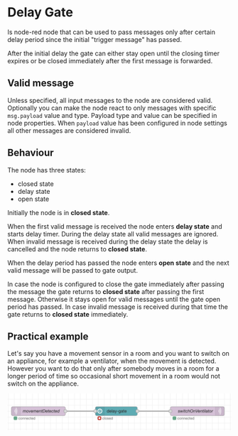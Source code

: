 # Delay Gate
Is node-red node that can be used to pass messages only after certain delay period since the initial "trigger message" has passed.

After the initial delay the gate can either stay open until the closing timer expires or be closed immediately after the first message is forwarded.

## Valid message
Unless specified, all input messages to the node are considered valid. Optionally you can make the node react to only messages with specific `msg.payload` value and type. Payload type and value can be specified in node properties. When `payload` value has been configured in node settings all other messages are considered invalid.
## Behaviour
The node has three states:

- closed state
- delay state
- open state

Initially the node is in __closed state__.

When the first valid message is received the node enters __delay state__ and starts delay timer. During the delay state all valid messages are ignored. When invalid message is received during the delay state the delay is cancelled and the node returns to __closed state__.

When the delay period has passed the node enters __open state__ and the next valid message will be passed to gate output.

In case the node is configured to close the gate immediately after passing the message the gate returns to __closed state__ after passing the first message. Otherwise it stays open for valid messages until the gate open period has passed. In case invalid message is received during that time the gate returns to __closed state__ immediately.

## Practical example
Let's say you have a movement sensor in a room and you want to switch on an appliance, for example a ventilator, when the movement is detected. However you want to do that only after somebody moves in a room for a longer period of time so occasional short movement in a room would not switch on the appliance.

![](screenshot.png)